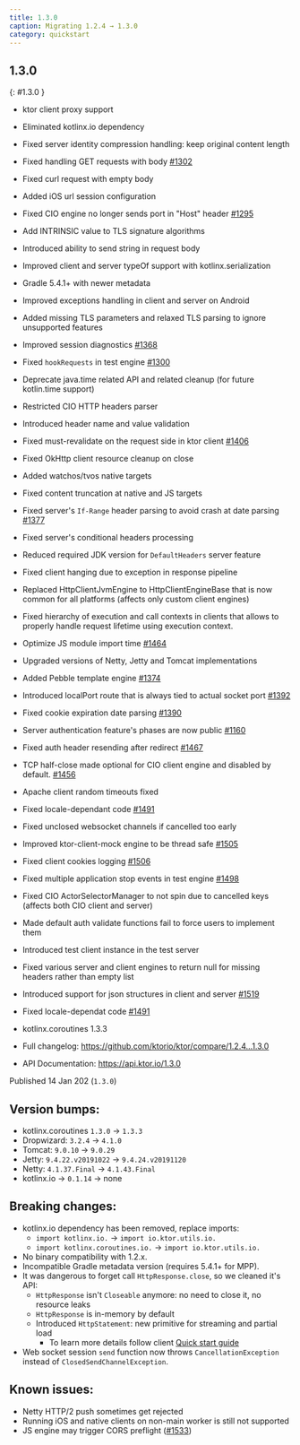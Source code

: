 ```yaml
---
title: 1.3.0
caption: Migrating 1.2.4 → 1.3.0
category: quickstart
---
```


## 1.3.0
{: #1.3.0 }

* ktor client proxy support
* Eliminated kotlinx.io dependency
* Fixed server identity compression handling: keep original content length
* Fixed handling GET requests with body [#1302](https://github.com/ktorio/ktor/issues/1202)
* Fixed curl request with empty body
* Added iOS url session configuration
* Fixed CIO engine no longer sends port in "Host" header [#1295](https://github.com/ktorio/ktor/issues/1295)
* Add INTRINSIC value to TLS signature algorithms
* Introduced ability to send string in request body
* Improved client and server typeOf support with kotlinx.serialization
* Gradle 5.4.1+ with newer metadata
* Improved exceptions handling in client and server on Android
* Added missing TLS parameters and relaxed TLS parsing to ignore unsupported features
* Improved session diagnostics [#1368](https://github.com/ktorio/ktor/issues/1368)
* Fixed `hookRequests` in test engine [#1300](https://github.com/ktorio/ktor/issues/1300)
* Deprecate java.time related API and related cleanup (for future kotlin.time support)
* Restricted CIO HTTP headers parser
* Introduced header name and value validation
* Fixed must-revalidate on the request side in ktor client [#1406](https://github.com/ktorio/ktor/issues/1406)
* Fixed OkHttp client resource cleanup on close
* Added watchos/tvos native targets
* Fixed content truncation at native and JS targets
* Fixed server's `If-Range` header parsing to avoid crash at date parsing [#1377](https://github.com/ktorio/ktor/issues/1377)
* Fixed server's conditional headers processing
* Reduced required JDK version for `DefaultHeaders` server feature
* Fixed client hanging due to exception in response pipeline
* Replaced HttpClientJvmEngine to HttpClientEngineBase that is now common for all platforms (affects only custom client engines)
* Fixed hierarchy of execution and call contexts in clients that allows to properly handle request lifetime using execution context.
* Optimize JS module import time [#1464](https://github.com/ktorio/ktor/issues/1464)
* Upgraded versions of Netty, Jetty and Tomcat implementations
* Added Pebble template engine [#1374](https://github.com/ktorio/ktor/issues/1374)
* Introduced localPort route that is always tied to actual socket port [#1392](https://github.com/ktorio/ktor/issues/1392)
* Fixed cookie expiration date parsing [#1390](https://github.com/ktorio/ktor/issues/1390)
* Server authentication feature's phases are now public [#1160](https://github.com/ktorio/ktor/issues/1160)
* Fixed auth header resending after redirect [#1467](https://github.com/ktorio/ktor/issues/1467)
* TCP half-close made optional for CIO client engine and disabled by default. [#1456](https://github.com/ktorio/ktor/issues/1456)
* Apache client random timeouts fixed
* Fixed locale-dependant code [#1491](https://github.com/ktorio/ktor/issues/1491)
* Fixed unclosed websocket channels if cancelled too early
* Improved ktor-client-mock engine to be thread safe [#1505](https://github.com/ktorio/ktor/issues/1505)
* Fixed client cookies logging [#1506](https://github.com/ktorio/ktor/issues/1506)
* Fixed multiple application stop events in test engine [#1498](https://github.com/ktorio/ktor/issues/1498)
* Fixed CIO ActorSelectorManager to not spin due to cancelled keys (affects both CIO client and server)
* Made default auth validate functions fail to force users to implement them
* Introduced test client instance in the test server
* Fixed various server and client engines to return null for missing headers rather than empty list
* Introduced support for json structures in client and server [#1519](https://github.com/ktorio/ktor/issues/1519)
* Fixed locale-dependat code [#1491](https://github.com/ktorio/ktor/issues/1491)
* kotlinx.coroutines 1.3.3

* Full changelog: <https://github.com/ktorio/ktor/compare/1.2.4...1.3.0>
* API Documentation: <https://api.ktor.io/1.3.0>

Published 14 Jan 202 (`1.3.0`)

## Version bumps:
* kotlinx.coroutines `1.3.0` -> `1.3.3`
* Dropwizard: `3.2.4` -> `4.1.0`
* Tomcat: `9.0.10` -> `9.0.29`
* Jetty: `9.4.22.v20191022` -> `9.4.24.v20191120`
* Netty: `4.1.37.Final` -> `4.1.43.Final`
* kotlinx.io -> `0.1.14` -> none

## Breaking changes:
* kotlinx.io dependency has been removed, replace imports:
    * `import kotlinx.io.` -> `import io.ktor.utils.io.`
    * `import kotlinx.coroutines.io.` -> `import io.ktor.utils.io.`
* No binary compatibility with 1.2.x.
* Incompatible Gradle metadata version (requires 5.4.1+ for MPP).
* It was dangerous to forget call `HttpResponse.close`, so we cleaned it's API:
    - `HttpResponse` isn't `Closeable` anymore: no need to close it, no resource leaks
    - `HttpResponse` is in-memory by default
    - Introduced `HttpStatement`: new primitive for streaming and partial load
      - To learn more details follow client [Quick start guide](/clients/http-client/quick-start/streaming.html)
* Web socket session `send` function now throws `CancellationException` instead of `ClosedSendChannelException`.

## Known issues:
* Netty HTTP/2 push sometimes get rejected
* Running iOS and native clients on non-main worker is still not supported
* JS engine may trigger CORS preflight ([#1533](https://github.com/ktorio/ktor/issues/1533))

